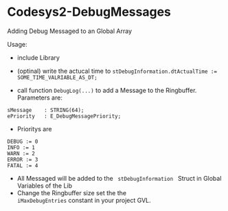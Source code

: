 # Codesys2-DebugMessages
Adding Debug Messaged to an Global Array

Usage:
- include Library
- (optinal) write the actucal time to <code>stDebugInformation.dtActualTime := SOME_TIME_VALRIABLE_AS_DT;</code>

- call function <code>DebugLog(...)</code> to add a Message to the Ringbuffer.  Parameters are:
```
sMessage 	: STRING(64);
ePriority 	: E_DebugMessagePriority;
```

- Prioritys are
```	
DEBUG := 0
INFO := 1
WARN := 2
ERROR := 3
FATAL := 4
```

- All Messaged will be added to the <code> stDebugInformation </code> Struct in Global Variables of the Lib
- Change the Ringbuffer size set the the <code> iMaxDebugEntries</code> constant in your project GVL.

